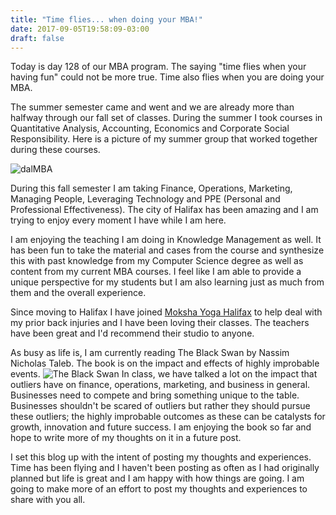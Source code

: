 ```yaml
---
title: "Time flies... when doing your MBA!"
date: 2017-09-05T19:58:09-03:00
draft: false
---
```


Today is day 128 of our MBA program. The saying "time flies when your having fun" could not be more true. Time also flies when you are doing your MBA.

The summer semester came and went and we are already more than halfway through our fall set of classes. During the summer I took courses in Quantitative Analysis, Accounting, Economics and Corporate Social Responsibility. Here is a picture of my summer group that worked together during these courses.

  ![dalMBA](/img/squadPic.jpg)

During this fall semester I am taking Finance, Operations, Marketing, Managing People, Leveraging Technology and PPE (Personal and Professional Effectiveness). The city of Halifax has been amazing and I am trying to enjoy every moment I have while I am here.

I am enjoying the teaching I am doing in Knowledge Management as well. It has been fun to take the material and cases from the course and synthesize this with past knowledge from my Computer Science degree as well as content from my current MBA courses. I feel like I am able to provide a unique perspective for my students but I am also learning just as much from them and the overall experience.

Since moving to Halifax I have joined [Moksha Yoga Halifax](https://halifax.mokshayoga.ca) to help deal with my prior back injuries and I have been loving their classes. The teachers have been great and I'd recommend their studio to anyone.

As busy as life is, I am currently reading The Black Swan by Nassim Nicholas Taleb. The book is on the impact and effects of highly improbable events.
![The Black Swan](/img/blackSwan.jpg)
In class, we have talked a lot on the impact that outliers have on finance, operations, marketing, and business in general. Businesses need to compete and bring something unique to the table. Businesses shouldn't be scared of outliers but rather they should pursue these outliers; the highly improbable outcomes as these can be catalysts for growth, innovation and future success. I am enjoying the book so far and hope to write more of my thoughts on it in a future post.

I set this blog up with the intent of posting my thoughts and experiences. Time has been flying and I haven't been posting as often as I had originally planned but life is great and I am happy with how things are going. I am going to make more of an effort to post my thoughts and experiences to share with you all.
